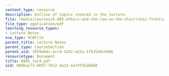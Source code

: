 ```yaml
---
content_type: resource
description: Outline of topics covered in the lecture.
file: /media/courses/6-805-ethics-and-the-law-on-the-electronic-frontier-fall-2005/008ba173b6577dc2da32ea73fd2ab6b8_6805_lec4.pdf
file_type: application/pdf
learning_resource_types:
- Lecture Notes
ocw_type: OCWFile
parent_title: Lecture Notes
parent_type: CourseSection
parent_uid: 19f0a64c-acc4-5262-e25a-1fb3549cb986
resourcetype: Document
title: 6805_lec4.pdf
uid: 008ba173-b657-7dc2-da32-ea73fd2ab6b8
---
```

